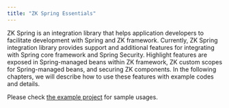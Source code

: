 ```yaml
---
title: "ZK Spring Essentials"
---
```


ZK Spring is an integration library that helps application developers to
facilitate development with Spring and ZK framework. Currently, ZK
Spring integration library provides support and additional features for
integrating with Spring core framework and Spring Security. Highlight
features are exposed in Spring-managed beans within ZK framework, ZK
custom scopes for Spring-managed beans, and securing ZK components. In
the following chapters, we will describe how to use these features with
example codes and details.

Please check [the example project](https://github.com/zkoss/zkspring/tree/master/zkspringessentials/zkspringcoresec)
for sample usages.
